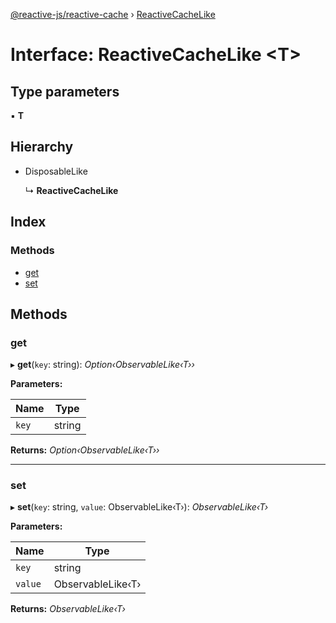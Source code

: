 [@reactive-js/reactive-cache](../README.md) › [ReactiveCacheLike](reactivecachelike.md)

# Interface: ReactiveCacheLike <**T**>

## Type parameters

▪ **T**

## Hierarchy

* DisposableLike

  ↳ **ReactiveCacheLike**

## Index

### Methods

* [get](reactivecachelike.md#get)
* [set](reactivecachelike.md#set)

## Methods

###  get

▸ **get**(`key`: string): *Option‹ObservableLike‹T››*

**Parameters:**

Name | Type |
------ | ------ |
`key` | string |

**Returns:** *Option‹ObservableLike‹T››*

___

###  set

▸ **set**(`key`: string, `value`: ObservableLike‹T›): *ObservableLike‹T›*

**Parameters:**

Name | Type |
------ | ------ |
`key` | string |
`value` | ObservableLike‹T› |

**Returns:** *ObservableLike‹T›*
